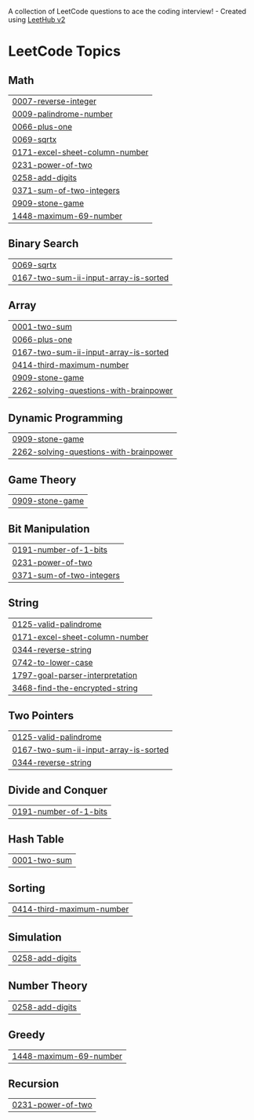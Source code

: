 A collection of LeetCode questions to ace the coding interview! - Created using [LeetHub v2](https://github.com/arunbhardwaj/LeetHub-2.0)
<!---LeetCode Topics Start-->
# LeetCode Topics
## Math
|  |
| ------- |
| [0007-reverse-integer](https://github.com/kaleessiva/leetcode/tree/master/0007-reverse-integer) |
| [0009-palindrome-number](https://github.com/kaleessiva/leetcode/tree/master/0009-palindrome-number) |
| [0066-plus-one](https://github.com/kaleessiva/leetcode/tree/master/0066-plus-one) |
| [0069-sqrtx](https://github.com/kaleessiva/leetcode/tree/master/0069-sqrtx) |
| [0171-excel-sheet-column-number](https://github.com/kaleessiva/leetcode/tree/master/0171-excel-sheet-column-number) |
| [0231-power-of-two](https://github.com/kaleessiva/leetcode/tree/master/0231-power-of-two) |
| [0258-add-digits](https://github.com/kaleessiva/leetcode/tree/master/0258-add-digits) |
| [0371-sum-of-two-integers](https://github.com/kaleessiva/leetcode/tree/master/0371-sum-of-two-integers) |
| [0909-stone-game](https://github.com/kaleessiva/leetcode/tree/master/0909-stone-game) |
| [1448-maximum-69-number](https://github.com/kaleessiva/leetcode/tree/master/1448-maximum-69-number) |
## Binary Search
|  |
| ------- |
| [0069-sqrtx](https://github.com/kaleessiva/leetcode/tree/master/0069-sqrtx) |
| [0167-two-sum-ii-input-array-is-sorted](https://github.com/kaleessiva/leetcode/tree/master/0167-two-sum-ii-input-array-is-sorted) |
## Array
|  |
| ------- |
| [0001-two-sum](https://github.com/kaleessiva/leetcode/tree/master/0001-two-sum) |
| [0066-plus-one](https://github.com/kaleessiva/leetcode/tree/master/0066-plus-one) |
| [0167-two-sum-ii-input-array-is-sorted](https://github.com/kaleessiva/leetcode/tree/master/0167-two-sum-ii-input-array-is-sorted) |
| [0414-third-maximum-number](https://github.com/kaleessiva/leetcode/tree/master/0414-third-maximum-number) |
| [0909-stone-game](https://github.com/kaleessiva/leetcode/tree/master/0909-stone-game) |
| [2262-solving-questions-with-brainpower](https://github.com/kaleessiva/leetcode/tree/master/2262-solving-questions-with-brainpower) |
## Dynamic Programming
|  |
| ------- |
| [0909-stone-game](https://github.com/kaleessiva/leetcode/tree/master/0909-stone-game) |
| [2262-solving-questions-with-brainpower](https://github.com/kaleessiva/leetcode/tree/master/2262-solving-questions-with-brainpower) |
## Game Theory
|  |
| ------- |
| [0909-stone-game](https://github.com/kaleessiva/leetcode/tree/master/0909-stone-game) |
## Bit Manipulation
|  |
| ------- |
| [0191-number-of-1-bits](https://github.com/kaleessiva/leetcode/tree/master/0191-number-of-1-bits) |
| [0231-power-of-two](https://github.com/kaleessiva/leetcode/tree/master/0231-power-of-two) |
| [0371-sum-of-two-integers](https://github.com/kaleessiva/leetcode/tree/master/0371-sum-of-two-integers) |
## String
|  |
| ------- |
| [0125-valid-palindrome](https://github.com/kaleessiva/leetcode/tree/master/0125-valid-palindrome) |
| [0171-excel-sheet-column-number](https://github.com/kaleessiva/leetcode/tree/master/0171-excel-sheet-column-number) |
| [0344-reverse-string](https://github.com/kaleessiva/leetcode/tree/master/0344-reverse-string) |
| [0742-to-lower-case](https://github.com/kaleessiva/leetcode/tree/master/0742-to-lower-case) |
| [1797-goal-parser-interpretation](https://github.com/kaleessiva/leetcode/tree/master/1797-goal-parser-interpretation) |
| [3468-find-the-encrypted-string](https://github.com/kaleessiva/leetcode/tree/master/3468-find-the-encrypted-string) |
## Two Pointers
|  |
| ------- |
| [0125-valid-palindrome](https://github.com/kaleessiva/leetcode/tree/master/0125-valid-palindrome) |
| [0167-two-sum-ii-input-array-is-sorted](https://github.com/kaleessiva/leetcode/tree/master/0167-two-sum-ii-input-array-is-sorted) |
| [0344-reverse-string](https://github.com/kaleessiva/leetcode/tree/master/0344-reverse-string) |
## Divide and Conquer
|  |
| ------- |
| [0191-number-of-1-bits](https://github.com/kaleessiva/leetcode/tree/master/0191-number-of-1-bits) |
## Hash Table
|  |
| ------- |
| [0001-two-sum](https://github.com/kaleessiva/leetcode/tree/master/0001-two-sum) |
## Sorting
|  |
| ------- |
| [0414-third-maximum-number](https://github.com/kaleessiva/leetcode/tree/master/0414-third-maximum-number) |
## Simulation
|  |
| ------- |
| [0258-add-digits](https://github.com/kaleessiva/leetcode/tree/master/0258-add-digits) |
## Number Theory
|  |
| ------- |
| [0258-add-digits](https://github.com/kaleessiva/leetcode/tree/master/0258-add-digits) |
## Greedy
|  |
| ------- |
| [1448-maximum-69-number](https://github.com/kaleessiva/leetcode/tree/master/1448-maximum-69-number) |
## Recursion
|  |
| ------- |
| [0231-power-of-two](https://github.com/kaleessiva/leetcode/tree/master/0231-power-of-two) |
<!---LeetCode Topics End-->